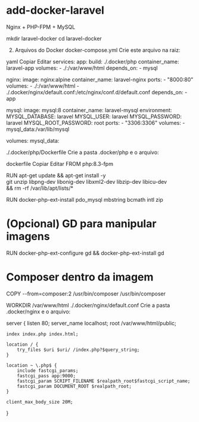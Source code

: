 # add-docker-laravel

Nginx + PHP-FPM + MySQL

mkdir laravel-docker
cd laravel-docker


2) Arquivos do Docker
docker-compose.yml
Crie este arquivo na raiz:

yaml
Copiar
Editar
services:
  app:
    build: ./.docker/php
    container_name: laravel-app
    volumes:
      - ./:/var/www/html
    depends_on:
      - mysql

  nginx:
    image: nginx:alpine
    container_name: laravel-nginx
    ports:
      - "8000:80"
    volumes:
      - ./:/var/www/html
      - ./.docker/nginx/default.conf:/etc/nginx/conf.d/default.conf
    depends_on:
      - app

  mysql:
    image: mysql:8
    container_name: laravel-mysql
    environment:
      MYSQL_DATABASE: laravel
      MYSQL_USER: laravel
      MYSQL_PASSWORD: laravel
      MYSQL_ROOT_PASSWORD: root
    ports:
      - "3306:3306"
    volumes:
      - mysql_data:/var/lib/mysql

volumes:
  mysql_data:



  ./.docker/php/Dockerfile
Crie a pasta .docker/php e o arquivo:

dockerfile
Copiar
Editar
FROM php:8.3-fpm

RUN apt-get update && apt-get install -y \
    git unzip libpng-dev libonig-dev libxml2-dev libzip-dev libicu-dev \
    && rm -rf /var/lib/apt/lists/*

RUN docker-php-ext-install pdo_mysql mbstring bcmath intl zip

# (Opcional) GD para manipular imagens
RUN docker-php-ext-configure gd && docker-php-ext-install gd

# Composer dentro da imagem
COPY --from=composer:2 /usr/bin/composer /usr/bin/composer

WORKDIR /var/www/html
./.docker/nginx/default.conf
Crie a pasta .docker/nginx e o arquivo:

server {
    listen 80;
    server_name localhost;
    root /var/www/html/public;

    index index.php index.html;

    location / {
        try_files $uri $uri/ /index.php?$query_string;
    }

    location ~ \.php$ {
        include fastcgi_params;
        fastcgi_pass app:9000;
        fastcgi_param SCRIPT_FILENAME $realpath_root$fastcgi_script_name;
        fastcgi_param DOCUMENT_ROOT $realpath_root;
    }

    client_max_body_size 20M;
}
